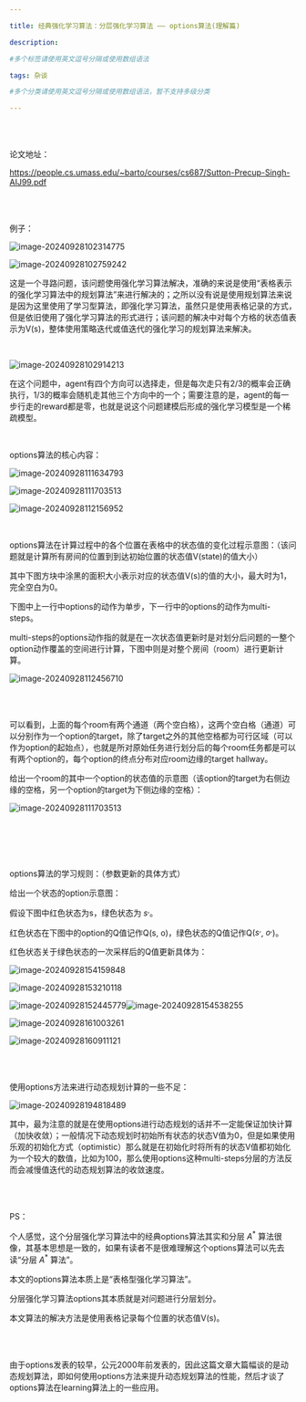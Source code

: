 ```yaml
---

title: 经典强化学习算法：分层强化学习算法 —— options算法(理解篇)

description: 

#多个标签请使用英文逗号分隔或使用数组语法

tags: 杂谈

#多个分类请使用英文逗号分隔或使用数组语法，暂不支持多级分类

---
```



<br/>
<br/>

论文地址：

https://people.cs.umass.edu/~barto/courses/cs687/Sutton-Precup-Singh-AIJ99.pdf

<br/>
<br/>

例子：

![image-20240928102314775](./2024_9_28_1_经典算法：分层强化学习—options算法（理解篇）.assets/image-20240928102314775.png)



![image-20240928102759242](./2024_9_28_1_经典算法：分层强化学习—options算法（理解篇）.assets/image-20240928102759242.png)

这是一个寻路问题，该问题使用强化学习算法解决，准确的来说是使用“表格表示的强化学习算法中的规划算法”来进行解决的；之所以没有说是使用规划算法来说是因为这里使用了学习型算法，即强化学习算法，虽然只是使用表格记录的方式，但是依旧使用了强化学习算法的形式进行；该问题的解决中对每个方格的状态值表示为V(s)，整体使用策略迭代或值迭代的强化学习的规划算法来解决。

<br/>

![image-20240928102914213](./2024_9_28_1_经典算法：分层强化学习—options算法（理解篇）.assets/image-20240928102914213.png)



在这个问题中，agent有四个方向可以选择走，但是每次走只有2/3的概率会正确执行，1/3的概率会随机走其他三个方向中的一个；需要注意的是，agent的每一步行走的reward都是零，也就是说这个问题建模后形成的强化学习模型是一个稀疏模型。

<br/>

options算法的核心内容：

![image-20240928111634793](./2024_9_28_1_经典算法：分层强化学习—options算法（理解篇）.assets/image-20240928111634793.png)

![image-20240928111703513](./2024_9_28_1_经典算法：分层强化学习—options算法（理解篇）.assets/image-20240928111703513.png)

![image-20240928112156952](./2024_9_28_1_经典算法：分层强化学习—options算法（理解篇）.assets/image-20240928112156952.png)

<br/>



options算法在计算过程中的各个位置在表格中的状态值的变化过程示意图：（该问题就是计算所有房间的位置到到达初始位置的状态值V(state)的值大小）

其中下图方块中涂黑的面积大小表示对应的状态值V(s)的值的大小，最大时为1，完全空白为0。

下图中上一行中options的动作为单步，下一行中的options的动作为multi-steps。

multi-steps的options动作指的就是在一次状态值更新时是对划分后问题的一整个option动作覆盖的空间进行计算，下图中则是对整个房间（room）进行更新计算。

![image-20240928112456710](./2024_9_28_1_经典算法：分层强化学习—options算法（理解篇）.assets/image-20240928112456710.png)

<br/>

<br/>



可以看到，上面的每个room有两个通道（两个空白格），这两个空白格（通道）可以分别作为一个option的target，除了target之外的其他空格都为可行区域（可以作为option的起始点），也就是所对原始任务进行划分后的每个room任务都是可以有两个option的，每个option的终点分布对应room边缘的target hallway。

给出一个room的其中一个option的状态值的示意图（该option的target为右侧边缘的空格，另一个option的target为下侧边缘的空格）：

![image-20240928111703513](./2024_9_28_1_经典算法：分层强化学习—options算法（理解篇）.assets/image-20240928111703513.png)

<br/>

<br/>

<br/>

<br/>

options算法的学习规则：（参数更新的具体方式）



给出一个状态的option示意图：

假设下图中红色状态为s，绿色状态为  $s^,$。

红色状态在下图中的option的Q值记作Q(s, o)，绿色状态的Q值记作Q($s^,$, $o^,$)。

红色状态关于绿色状态的一次采样后的Q值更新具体为：

![image-20240928154159848](./2024_9_28_1_经典算法：分层强化学习—options算法（理解篇）.assets/image-20240928154159848.png)



![image-20240928153210118](./2024_9_28_1_经典算法：分层强化学习—options算法（理解篇）.assets/image-20240928153210118.png)



![image-20240928152445779](./2024_9_28_1_经典算法：分层强化学习—options算法（理解篇）.assets/image-20240928152445779.png)![image-20240928154538255](./2024_9_28_1_经典算法：分层强化学习—options算法（理解篇）.assets/image-20240928154538255.png)

![image-20240928161003261](./2024_9_28_1_经典算法：分层强化学习—options算法（理解篇）.assets/image-20240928161003261.png)

![image-20240928160911121](./2024_9_28_1_经典算法：分层强化学习—options算法（理解篇）.assets/image-20240928160911121.png)





<br/>
<br/>



使用options方法来进行动态规划计算的一些不足：



![image-20240928194818489](./2024_9_28_1_经典算法：分层强化学习—options算法（理解篇）.assets/image-20240928194818489.png)

其中，最为注意的就是在使用options进行动态规划的话并不一定能保证加快计算（加快收敛）；一般情况下动态规划时初始所有状态的状态V值为0，但是如果使用乐观的初始化方式（optimistic）那么就是在初始化时将所有的状态V值都初始化为一个较大的数值，比如为100，那么使用options这种multi-steps分层的方法反而会减慢值迭代的动态规划算法的收敛速度。



<br/><br/>



PS：

个人感觉，这个分层强化学习算法中的经典options算法其实和分层 $A^*$ 算法很像，其基本思想是一致的，如果有读者不是很难理解这个options算法可以先去读“分层  $A^*$ 算法”。

本文的options算法本质上是“表格型强化学习算法”。

分层强化学习算法options其本质就是对问题进行分层划分。

本文算法的解决方法是使用表格记录每个位置的状态值V(s)。

<br/>
<br/>

由于options发表的较早，公元2000年前发表的，因此这篇文章大篇幅谈的是动态规划算法，即如何使用options方法来提升动态规划算法的性能，然后才谈了options算法在learning算法上的一些应用。

<br/>
<br/>
